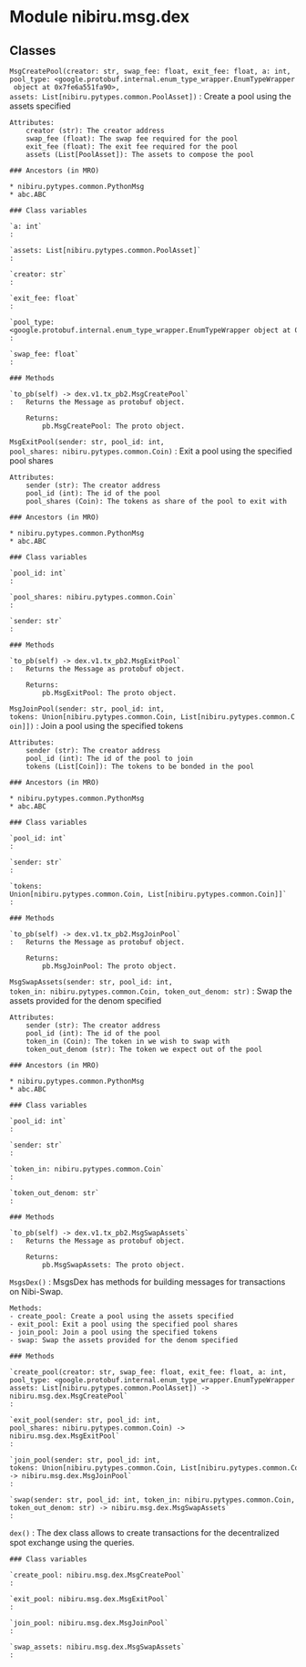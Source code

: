 Module nibiru.msg.dex
=====================

Classes
-------

`MsgCreatePool(creator: str, swap_fee: float, exit_fee: float, a: int, pool_type: <google.protobuf.internal.enum_type_wrapper.EnumTypeWrapper object at 0x7fe6a551fa90>, assets: List[nibiru.pytypes.common.PoolAsset])`
:   Create a pool using the assets specified

    Attributes:
        creator (str): The creator address
        swap_fee (float): The swap fee required for the pool
        exit_fee (float): The exit fee required for the pool
        assets (List[PoolAsset]): The assets to compose the pool

    ### Ancestors (in MRO)

    * nibiru.pytypes.common.PythonMsg
    * abc.ABC

    ### Class variables

    `a: int`
    :

    `assets: List[nibiru.pytypes.common.PoolAsset]`
    :

    `creator: str`
    :

    `exit_fee: float`
    :

    `pool_type: <google.protobuf.internal.enum_type_wrapper.EnumTypeWrapper object at 0x7fe6a551fa90>`
    :

    `swap_fee: float`
    :

    ### Methods

    `to_pb(self) ‑> dex.v1.tx_pb2.MsgCreatePool`
    :   Returns the Message as protobuf object.

        Returns:
            pb.MsgCreatePool: The proto object.

`MsgExitPool(sender: str, pool_id: int, pool_shares: nibiru.pytypes.common.Coin)`
:   Exit a pool using the specified pool shares

    Attributes:
        sender (str): The creator address
        pool_id (int): The id of the pool
        pool_shares (Coin): The tokens as share of the pool to exit with

    ### Ancestors (in MRO)

    * nibiru.pytypes.common.PythonMsg
    * abc.ABC

    ### Class variables

    `pool_id: int`
    :

    `pool_shares: nibiru.pytypes.common.Coin`
    :

    `sender: str`
    :

    ### Methods

    `to_pb(self) ‑> dex.v1.tx_pb2.MsgExitPool`
    :   Returns the Message as protobuf object.

        Returns:
            pb.MsgExitPool: The proto object.

`MsgJoinPool(sender: str, pool_id: int, tokens: Union[nibiru.pytypes.common.Coin, List[nibiru.pytypes.common.Coin]])`
:   Join a pool using the specified tokens

    Attributes:
        sender (str): The creator address
        pool_id (int): The id of the pool to join
        tokens (List[Coin]): The tokens to be bonded in the pool

    ### Ancestors (in MRO)

    * nibiru.pytypes.common.PythonMsg
    * abc.ABC

    ### Class variables

    `pool_id: int`
    :

    `sender: str`
    :

    `tokens: Union[nibiru.pytypes.common.Coin, List[nibiru.pytypes.common.Coin]]`
    :

    ### Methods

    `to_pb(self) ‑> dex.v1.tx_pb2.MsgJoinPool`
    :   Returns the Message as protobuf object.

        Returns:
            pb.MsgJoinPool: The proto object.

`MsgSwapAssets(sender: str, pool_id: int, token_in: nibiru.pytypes.common.Coin, token_out_denom: str)`
:   Swap the assets provided for the denom specified

    Attributes:
        sender (str): The creator address
        pool_id (int): The id of the pool
        token_in (Coin): The token in we wish to swap with
        token_out_denom (str): The token we expect out of the pool

    ### Ancestors (in MRO)

    * nibiru.pytypes.common.PythonMsg
    * abc.ABC

    ### Class variables

    `pool_id: int`
    :

    `sender: str`
    :

    `token_in: nibiru.pytypes.common.Coin`
    :

    `token_out_denom: str`
    :

    ### Methods

    `to_pb(self) ‑> dex.v1.tx_pb2.MsgSwapAssets`
    :   Returns the Message as protobuf object.

        Returns:
            pb.MsgSwapAssets: The proto object.

`MsgsDex()`
:   MsgsDex has methods for building messages for transactions on Nibi-Swap.

    Methods:
    - create_pool: Create a pool using the assets specified
    - exit_pool: Exit a pool using the specified pool shares
    - join_pool: Join a pool using the specified tokens
    - swap: Swap the assets provided for the denom specified

    ### Methods

    `create_pool(creator: str, swap_fee: float, exit_fee: float, a: int, pool_type: <google.protobuf.internal.enum_type_wrapper.EnumTypeWrapper object at 0x7fe6a551fa90>, assets: List[nibiru.pytypes.common.PoolAsset]) ‑> nibiru.msg.dex.MsgCreatePool`
    :

    `exit_pool(sender: str, pool_id: int, pool_shares: nibiru.pytypes.common.Coin) ‑> nibiru.msg.dex.MsgExitPool`
    :

    `join_pool(sender: str, pool_id: int, tokens: Union[nibiru.pytypes.common.Coin, List[nibiru.pytypes.common.Coin]]) ‑> nibiru.msg.dex.MsgJoinPool`
    :

    `swap(sender: str, pool_id: int, token_in: nibiru.pytypes.common.Coin, token_out_denom: str) ‑> nibiru.msg.dex.MsgSwapAssets`
    :

`dex()`
:   The dex class allows to create transactions for the decentralized spot exchange using the queries.

    ### Class variables

    `create_pool: nibiru.msg.dex.MsgCreatePool`
    :

    `exit_pool: nibiru.msg.dex.MsgExitPool`
    :

    `join_pool: nibiru.msg.dex.MsgJoinPool`
    :

    `swap_assets: nibiru.msg.dex.MsgSwapAssets`
    :
